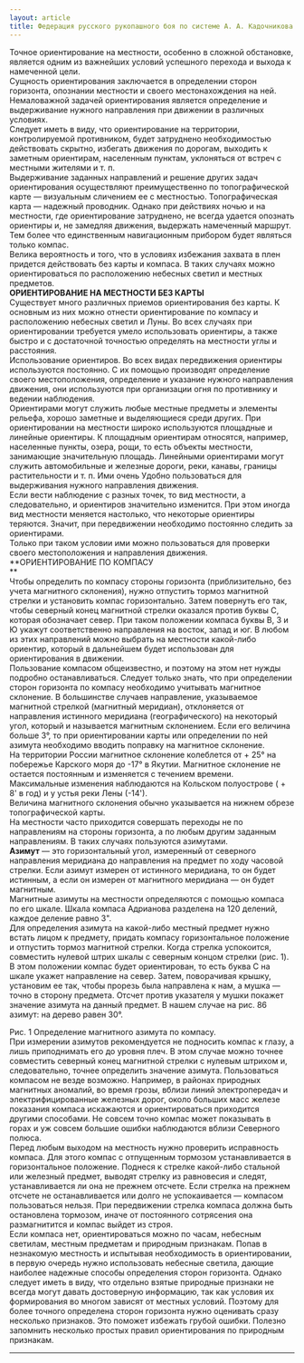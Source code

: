 ```yaml
---
layout: article
title: Федерация русского рукопашного боя по системе А. А. Кадочникова
---
```

Точное ориентирование на местности, особенно в сложной обстановке, является
одним из важнейших условий успешного перехода и выхода к намеченной цели.  
Сущность ориентирования заключается в определении сторон горизонта, опознании
местности и своего местонахождения на ней. Немаловажной задачей ориентирования
является определение и выдерживание нужного направления при движении в
различных условиях.  
Следует иметь в виду, что ориентирование на территории, контролируемой
противником, будет затруднено необходимостью действовать скрытно, избегать
движения по дорогам, выходить к заметным ориентирам, населенным пунктам,
уклоняться от встреч с местными жителями и т. п.  
Выдерживание заданных направлений и решение других задач ориентирования
осуществляют преимущественно по топографической карте — визуальным сличением
ее с местностью. Топографическая карта — надежный проводник. Однако при
действиях ночью и на местности, где ориентирование затруднено, не всегда
удается опознать ориентиры и, не замедляя движения, выдержать намеченный
маршрут. Тем более что единственным навигационным прибором будет являться
только компас.  
Велика вероятность и того, что в условиях избежания захвата в плен придется
действовать без карты и компаса. В таких случаях можно ориентироваться по
расположению небесных светил и местных предметов.  
**ОРИЕНТИРОВАНИЕ НА МЕСТНОСТИ БЕЗ КАРТЫ**  
Существует много различных приемов ориентирования без карты. К основным из них
можно отнести ориентирование по компасу и расположению небесных светил и Луны.
Во всех случаях при ориентировании требуется умело использовать ориентиры, а
также быстро и с достаточной точностью определять на местности углы и
расстояния.  
Использование ориентиров. Во всех видах передвижения ориентиры используются
постоянно. С их помощью производят определение своего местоположения,
определение и указание нужного направления движения, они используются при
организации огня по противнику и ведении наблюдения.  
Ориентирами могут служить любые местные предметы и элементы рельефа, хорошо
заметные и выделяющиеся среди других. При ориентировании на местности широко
используются площадные и линейные ориентиры. К площадным ориентирам относятся,
например, населенные пункты, озера, рощи, то есть объекты местности,
занимающие значительную площадь. Линейными ориентирами могут служить
автомобильные и железные дороги, реки, канавы, границы растительности и т. п.
Ими очень Удобно пользоваться для выдерживания нужного направления движения.  
Если вести наблюдение с разных точек, то вид местности, а следовательно, и
ориентиров значительно изменится. При этом иногда вид местности меняется
настолько, что некоторые ориентиры теряются. Значит, при передвижении
необходимо постоянно следить за ориентирами.  
Только при таком условии ими можно пользоваться для проверки своего
местоположения и направления движения.  
**ОРИЕНТИРОВАНИЕ ПО КОМПАСУ  
**  
Чтобы определить по компасу стороны горизонта (приблизительно, без учета
магнитного склонения), нужно отпустить тормоз магнитной стрелки и установить
компас горизонтально. Затем повернуть его так, чтобы северный конец магнитной
стрелки оказался против буквы С, которая обозначает север. При таком положении
компаса буквы В, 3 и Ю укажут соответственно направления на восток, запад и
юг. В любом из этих направлений можно выбрать на местности какой-либо
ориентир, который в дальнейшем будет использован для ориентирования в
движении.  
Пользование компасом общеизвестно, и поэтому на этом нет нужды подробно
останавливаться. Следует только знать, что при определении сторон горизонта по
компасу необходимо учитывать магнитное склонение. В большинстве случаев
направление, указываемое магнитной стрелкой (магнитный меридиан), отклоняется
от направления истинного меридиана (географического) на некоторый угол,
который и называется магнитным склонением. Если его величина больше 3°, то при
ориентировании карты или определении по ней азимута необходимо вводить
поправку на магнитное склонение.  
На территории России магнитное склонение колеблется от + 25° на побережье
Карского моря до -17° в Якутии. Магнитное склонение не остается постоянным и
изменяется с течением времени. Максимальные измене­ния наблюдаются на Кольском
полуострове ( + 8' в год) и у устья реки Лены (-14').  
Величина магнитного склонения обычно указывается на нижнем обрезе
топографической карты.  
На местности часто приходится совершать переходы не по направлениям на стороны
горизонта, а по любым другим заданным направлениям. В таких случаях пользуются
азимутами.  
**Азимут** — это горизонтальный угол, изме­ренный от северного направления меридиана до направления на предмет по ходу часовой стрелки. Если азимут измерен от истинного меридиана, то он будет истинным, а если он измерен от магнитного меридиана — он будет магнитным.  
Магнитные азимуты на местности определяются с помощью компаса по его шкале.
Шкала компаса Адрианова разделена на 120 делений, каждое деление равно 3".  
Для определения азимута на какой-либо местный предмет нужно встать лицом к
предмету, придать компасу горизонтальное положение и отпустить тормоз
магнитной стрелки. Когда стрелка успокоится, совместить нулевой штрих шкалы с
северным концом стрелки (рис. 1). В этом положении компас будет ориентирован,
то есть буква С на шкале укажет направление на север. Затем, поворачивая
крышку, установим ее так, чтобы прорезь была направлена к нам, а мушка — точно
в сторону предмета. Отсчет против указателя у мушки покажет значение азимута
на данный предмет. В нашем случае на рис. 86 азимут: на дерево равен 30°.  
  
  
Рис. 1 Определение магнитного азимута по компасу.  
При измерении азимутов рекомендуется не подносить компас к глазу, а лишь
приподнимать его до уровня плеч. В этом случае можно точнее совместить
северный конец магнитной стрелки с нулевым штрихом и, следовательно, точнее
определить значение азимута. Пользоваться компасом не везде возможно.
Например, в районах природных магнитных аномалий, во время грозы, вблизи линий
электропередач и электрифицированные железных дорог, около больших масс железе
показания компаса искажаются и ориентироваться приходится другими способами.
Не совсем точно компас может показывать в горах и уж совсем большие ошибки
наблюдаются вблизи Северного полюса.  
Перед любым выходом на местность нужно проверить исправность компаса. Для
этого компас с отпущенным тормозом устанавливается в горизонтальное положение.
Поднеся к стрелке какой-либо стальной или железный предмет, выводят стрелку из
равновесия и следят, устанавливается ли она не прежнем отсчете. Если стрелка
на прежнем отсчете не останавливается или долго не успокаивается — компасом
пользоваться нельзя. При передвижении стрелка компаса должна быть остановлена
тормозом, иначе от постоянного сотрясения она размагнитится и компас выйдет из
строя.  
Если компаса нет, ориентироваться можно по часам, небесным светилам, местным
предметам и природным признакам. Попав в незнакомую местность и испытывая
необходимость в ориентировании, в первую очередь нужно использовать небесные
светила, дающие наиболее надежные способы определения сторон горизонта. Однако
следует иметь в виду, что отдельно взятые природные признаки не всегда могут
давать достоверную информацию, так как условия их формирования во многом
зависят от местных условий. Поэтому для более точного определена сторон
горизонта нужно оценивать сразу несколько признаков. Это поможет избежать
грубой ошибки. Полезно запомнить несколько простых правил ориентирования по
природным признакам.  




* * *

